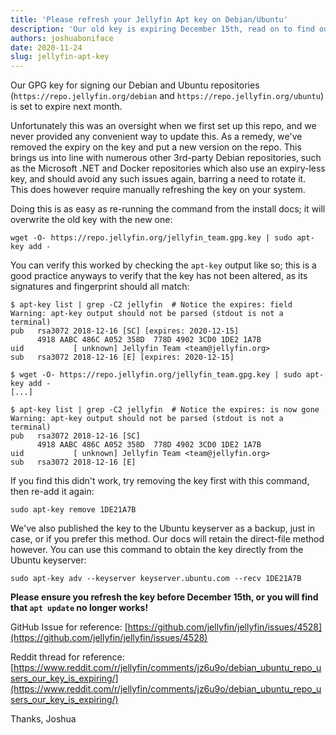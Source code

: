 ```yaml
---
title: 'Please refresh your Jellyfin Apt key on Debian/Ubuntu'
description: 'Our old key is expiring December 15th, read on to find out how to update'
authors: joshuaboniface
date: 2020-11-24
slug: jellyfin-apt-key
---
```


Our GPG key for signing our Debian and Ubuntu repositories (`https://repo.jellyfin.org/debian` and `https://repo.jellyfin.org/ubuntu`) is set to expire next month.

<!-- truncate -->

Unfortunately this was an oversight when we first set up this repo, and we never provided any convenient way to update this. As a remedy, we've removed the expiry on the key and put a new version on the repo. This brings us into line with numerous other 3rd-party Debian repositories, such as the Microsoft .NET and Docker repositories which also use an expiry-less key, and should avoid any such issues again, barring a need to rotate it. This does however require manually refreshing the key on your system.

Doing this is as easy as re-running the command from the install docs; it will overwrite the old key with the new one:

```console
wget -O- https://repo.jellyfin.org/jellyfin_team.gpg.key | sudo apt-key add -
```

You can verify this worked by checking the `apt-key` output like so; this is a good practice anyways to verify that the key has not been altered, as its signatures and fingerprint should all match:

```console
$ apt-key list | grep -C2 jellyfin  # Notice the expires: field
Warning: apt-key output should not be parsed (stdout is not a terminal)
pub   rsa3072 2018-12-16 [SC] [expires: 2020-12-15]
      4918 AABC 486C A052 358D  778D 4902 3CD0 1DE2 1A7B
uid           [ unknown] Jellyfin Team <team@jellyfin.org>
sub   rsa3072 2018-12-16 [E] [expires: 2020-12-15]

$ wget -O- https://repo.jellyfin.org/jellyfin_team.gpg.key | sudo apt-key add -
[...]

$ apt-key list | grep -C2 jellyfin  # Notice the expires: is now gone
Warning: apt-key output should not be parsed (stdout is not a terminal)
pub   rsa3072 2018-12-16 [SC]
      4918 AABC 486C A052 358D  778D 4902 3CD0 1DE2 1A7B
uid           [ unknown] Jellyfin Team <team@jellyfin.org>
sub   rsa3072 2018-12-16 [E]
```

If you find this didn't work, try removing the key first with this command, then re-add it again:

```console
sudo apt-key remove 1DE21A7B
```

We've also published the key to the Ubuntu keyserver as a backup, just in case, or if you prefer this method. Our docs will retain the direct-file method however. You can use this command to obtain the key directly from the Ubuntu keyserver:

```console
sudo apt-key adv --keyserver keyserver.ubuntu.com --recv 1DE21A7B
```

**Please ensure you refresh the key before December 15th, or you will find that `apt update` no longer works!**

GitHub Issue for reference: [https://github.com/jellyfin/jellyfin/issues/4528](https://github.com/jellyfin/jellyfin/issues/4528)

Reddit thread for reference: [https://www.reddit.com/r/jellyfin/comments/jz6u9o/debian_ubuntu_repo_users_our_key_is_expiring/](https://www.reddit.com/r/jellyfin/comments/jz6u9o/debian_ubuntu_repo_users_our_key_is_expiring/)

Thanks,
Joshua
